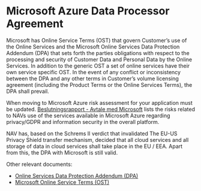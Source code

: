 # Microsoft Azure Data Processor Agreement

Microsoft has Online Service Terms (OST) that govern Customer’s use of the Online Services and the Microsoft Online Services Data Protection Addendum (DPA) that sets forth the parties obligations with respect to the processing and security of Customer Data and Personal Data by the Online Services. In addition to the generic OST a set of online services have their own service specific OST. In the event of any conflict or inconsistency between the DPA and any other terms in Customer’s volume licensing agreement (including the Product Terms or the Online Services Terms), the DPA shall prevail.

When moving to Microsoft Azure risk assessment for your application must be updated. [Beslutningsrapport - Avtale med Microsoft](https://navno.sharepoint.com/:w:/s/Risikovurderinger668/EZ_3R0Yw9BtJlJ8phJRjlqwB5TONzEe_E2ypdbH8kXwMEA?e=4AdFVZ) lists the risks related to NAVs use of the services available in Microsoft Azure regarding privacy/GDPR and information security in the overall platform.

NAV has, based on the Schrems II verdict that invalidated The EU-US Privacy Shield transfer mechanism, decided that all cloud services and all storage of data in cloud services shall take place in the EU / EEA. Apart from this, the DPA with Microsoft is still valid.

Other relevant documents:

* [Online Services Data Protection Addendum (DPA)](https://www.microsoftvolumelicensing.com/Downloader.aspx?DocumentId=17880)
* [Microsoft Online Service Terms (OST)](http://www.microsoftvolumelicensing.com/Downloader.aspx?documenttype=OST&lang=English)

